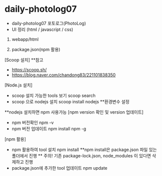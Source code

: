 # daily-photolog07
 - daily-photolog07 포토로그(PhotoLog)
 - UI 정리 (html / javascript / css)
 
1) webapp/html

2) package.json(npm 활용)
 
[Scoop 설치]
**참고
 - https://scoop.sh/
 - https://blog.naver.com/chandong83/221101838350

[Node.js 설치]
- scoop 설치 가능한 tools 보기
scoop search
- scoop 으로 nodejs 설치
scoop install nodejs
**환경변수 설정

**nodejs 설치하면 npm 사용가능
[npm version 확인 및 version 업데이트]
 - npm 버전확인
npm -v
 - npm 버전 업데이트
npm install npm -g

[npm 활용]
 - npm 활용하여 tool 설치
npm install
**npm install은 package.json 파일 있는 폴더에서 진행
** 주의! 기존 package-lock.json, node_modules 이 있다면 삭제하고 진행
 - package.json에 추가한 tool 업데이트
npm update
